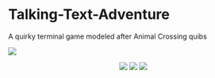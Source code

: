 # Talking-Text-Adventure
A quirky terminal game modeled after Animal Crossing quibs

<img src="https://raw.githubusercontent.com/boogiedev/BoogieBox/master/tta.png"> </img>

<p align="center">
  <img src="https://img.shields.io/badge/Fun%20Level-100%25-brightgreen?style=flat-square"></img>
  <img src="https://img.shields.io/github/repo-size/boogiedev/boogiebox?style=flat-square"></img>
  <img src="https://img.shields.io/badge/Maintained%3F-not..really-darkred?style=flat-square"></img>
</p>
